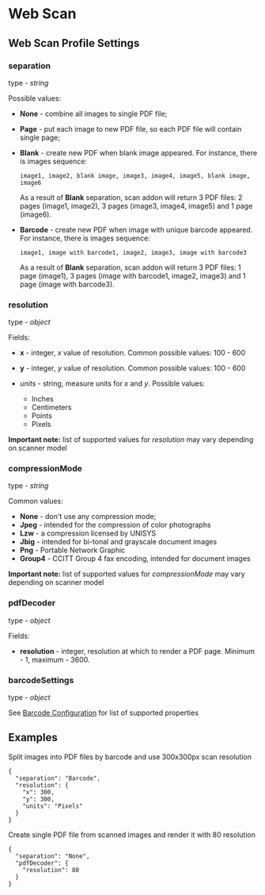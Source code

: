 # Web Scan

## Web Scan Profile Settings

### separation

type - *string*

Possible values:

- **None** - combine all images to single PDF file;

- **Page** - put each image to new PDF file, so each PDF file will contain single page;

- **Blank** - create new PDF when blank image appeared. For instance, there is images sequence:

  ```
  image1, image2, blank image, image3, image4, image5, blank image, image6
  ```

  As a result of **Blank** separation, scan addon will return 3 PDF files: 2 pages (image1, image2), 3 pages (image3, image4, image5) and 1 page (image6).

- **Barcode** - create new PDF when image with unique barcode appeared. For instance, there is images sequence:

  ```
  image1, image with barcode1, image2, image3, image with barcode3
  ```

  As a result of **Blank** separation, scan addon will return 3 PDF files: 1 page (image1), 3 pages (image with barcode1, image2, image3) and 1 page (image with barcode3).

### resolution

type - *object*

Fields:

- **x** - integer, *x* value of resolution. Common possible values: 100 - 600

- **y** - integer, *y* value of resolution. Common possible values: 100 - 600

- *units* - string, measure units for *x* and *y*. Possible values:  

    * Inches  
    * Centimeters  
    * Points  
    * Pixels  
   
**Important note:** list of supported values for *resolution* may vary depending on scanner model
   
### compressionMode
   
type - *string*
   
Common values:
   
- **None** - don't use any compression mode;
- **Jpeg** - intended for the compression of color photographs
- **Lzw** - a compression licensed by UNISYS
- **Jbig** - intended for bi-tonal and grayscale document images
- **Png** - Portable Network Graphic
- **Group4** - CCITT Group 4 fax encoding, intended for document images

**Important note:** list of supported values for *compressionMode* may vary depending on scanner model

### pdfDecoder

type - *object*

Fields:

- **resolution** - integer, resolution at which to render a PDF page. Minimum - 1, maximum - 3600.

### barcodeSettings

type - *object*

See [Barcode Configuration](Barcode) for list of supported properties

## Examples

Split images into PDF files by barcode and use 300x300px scan resolution

```
{
  "separation": "Barcode",
  "resolution": {
    "x": 300,
    "y": 300,
    "units": "Pixels"
  }
}
```

Create single PDF file from scanned images and render it with 80 resolution

```
{
  "separation": "None",
  "pdfDecoder": {
    "resolution": 80
  }
}
```

